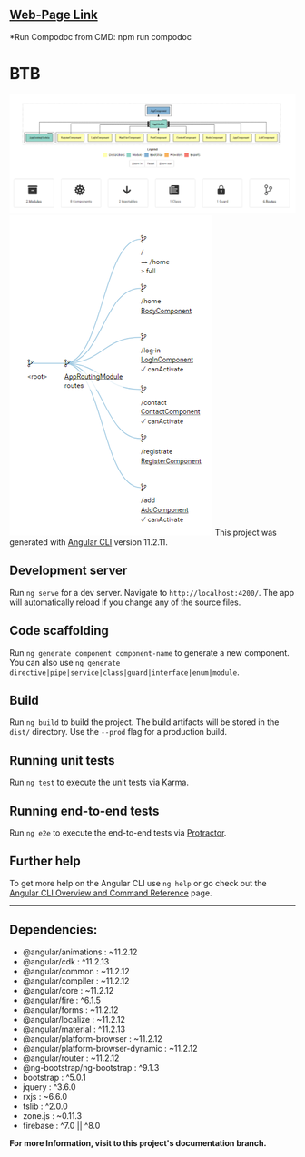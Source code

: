 ## [Web-Page Link](https://gicharkviani.github.io/B2B/)

*Run Compodoc from CMD: npm run compodoc

# BTB
![Routing Module](./imgForReadMe/Screenshot_3.png)
![Routing Module](./imgForReadMe/Screenshot_2.png)
This project was generated with [Angular CLI](https://github.com/angular/angular-cli) version 11.2.11.

## Development server

Run `ng serve` for a dev server. Navigate to `http://localhost:4200/`. The app will automatically reload if you change any of the source files.

## Code scaffolding

Run `ng generate component component-name` to generate a new component. You can also use `ng generate directive|pipe|service|class|guard|interface|enum|module`.

## Build

Run `ng build` to build the project. The build artifacts will be stored in the `dist/` directory. Use the `--prod` flag for a production build.

## Running unit tests

Run `ng test` to execute the unit tests via [Karma](https://karma-runner.github.io).

## Running end-to-end tests

Run `ng e2e` to execute the end-to-end tests via [Protractor](http://www.protractortest.org/).

## Further help

To get more help on the Angular CLI use `ng help` or go check out the [Angular CLI Overview and Command Reference](https://angular.io/cli) page.

---
## Dependencies:
- @angular/animations : ~11.2.12
- @angular/cdk : ^11.2.13
- @angular/common : ~11.2.12
- @angular/compiler : ~11.2.12
- @angular/core : ~11.2.12
- @angular/fire : ^6.1.5
- @angular/forms : ~11.2.12
- @angular/localize : ~11.2.12
- @angular/material : ^11.2.13
- @angular/platform-browser : ~11.2.12
- @angular/platform-browser-dynamic : ~11.2.12
- @angular/router : ~11.2.12
- @ng-bootstrap/ng-bootstrap : ^9.1.3
- bootstrap : ^5.0.1
- jquery : ^3.6.0
- rxjs : ~6.6.0
- tslib : ^2.0.0
- zone.js : ~0.11.3
- firebase : ^7.0 || ^8.0

**For more Information, visit to this project's documentation branch.**
